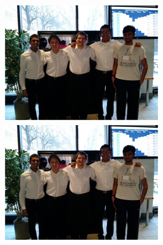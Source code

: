 ![alt text][logo]

[logo]: https://github.com/JPS-Science-Bowl/JPS-Science-Bowl.github.io/blob/master/assets/images/2015-2016.jpg "2015-2016"	



![alt text][logo]

[logo]: https://github.com/JPS-Science-Bowl/JPS-Science-Bowl.github.io/blob/master/assets/images/2016-2017.jpg "2016-2017"

